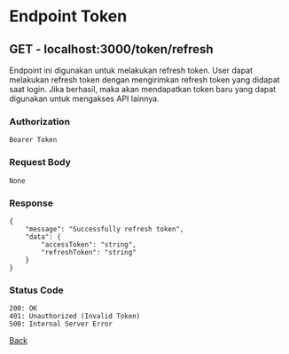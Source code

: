 # Endpoint Token

## **GET - localhost:3000/token/refresh**
Endpoint ini digunakan untuk melakukan refresh token. User dapat melakukan refresh token dengan mengirimkan refresh token yang didapat saat login. Jika berhasil, maka akan mendapatkan token baru yang dapat digunakan untuk mengakses API lainnya.

### Authorization
```
Bearer Token
```
### Request Body
```
None
```
### Response
```
{
    "message": "Successfully refresh token",
    "data": {
        "accessToken": "string",
        "refreshToken": "string"
    }
}
```
### Status Code
```
200: OK
401: Unauthorized (Invalid Token)
500: Internal Server Error
```

[Back](../../readme.md)
